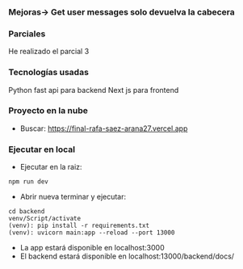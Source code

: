 ### Mejoras-> Get user messages solo devuelva la cabecera

### Parciales
He realizado el parcial 3
### Tecnologías usadas
Python fast api para backend
Next js para frontend
### Proyecto en la nube
- Buscar: https://final-rafa-saez-arana27.vercel.app
### Ejecutar en local
- Ejecutar en la raiz:

```
npm run dev
```

- Abrir nueva terminar y ejecutar:
```
cd backend
venv/Script/activate
(venv): pip install -r requirements.txt
(venv): uvicorn main:app --reload --port 13000
```
- La app estará disponible en localhost:3000
- El backend estará disponible en localhost:13000/backend/docs/